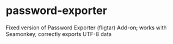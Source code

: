 # password-exporter
Fixed version of Password Exporter (fligtar) Add-on; works with Seamonkey, correctly exports UTF-8 data
